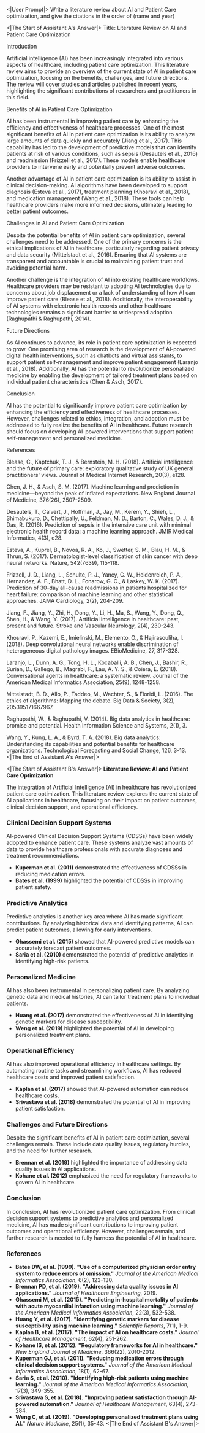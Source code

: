 <|User Prompt|>
Write a literature review about AI and Patient Care optimization, and give the citations in the order of (name and year)

<|The Start of Assistant A's Answer|>
Title: Literature Review on AI and Patient Care Optimization

Introduction

Artificial intelligence (AI) has been increasingly integrated into various aspects of healthcare, including patient care optimization. This literature review aims to provide an overview of the current state of AI in patient care optimization, focusing on the benefits, challenges, and future directions. The review will cover studies and articles published in recent years, highlighting the significant contributions of researchers and practitioners in this field.

Benefits of AI in Patient Care Optimization

AI has been instrumental in improving patient care by enhancing the efficiency and effectiveness of healthcare processes. One of the most significant benefits of AI in patient care optimization is its ability to analyze large amounts of data quickly and accurately (Jiang et al., 2017). This capability has led to the development of predictive models that can identify patients at risk of various conditions, such as sepsis (Desautels et al., 2016) and readmission (Frizzell et al., 2017). These models enable healthcare providers to intervene early and potentially prevent adverse outcomes.

Another advantage of AI in patient care optimization is its ability to assist in clinical decision-making. AI algorithms have been developed to support diagnosis (Esteva et al., 2017), treatment planning (Khosravi et al., 2018), and medication management (Wang et al., 2018). These tools can help healthcare providers make more informed decisions, ultimately leading to better patient outcomes.

Challenges in AI and Patient Care Optimization

Despite the potential benefits of AI in patient care optimization, several challenges need to be addressed. One of the primary concerns is the ethical implications of AI in healthcare, particularly regarding patient privacy and data security (Mittelstadt et al., 2016). Ensuring that AI systems are transparent and accountable is crucial to maintaining patient trust and avoiding potential harm.

Another challenge is the integration of AI into existing healthcare workflows. Healthcare providers may be resistant to adopting AI technologies due to concerns about job displacement or a lack of understanding of how AI can improve patient care (Blease et al., 2018). Additionally, the interoperability of AI systems with electronic health records and other healthcare technologies remains a significant barrier to widespread adoption (Raghupathi & Raghupathi, 2014).

Future Directions

As AI continues to advance, its role in patient care optimization is expected to grow. One promising area of research is the development of AI-powered digital health interventions, such as chatbots and virtual assistants, to support patient self-management and improve patient engagement (Laranjo et al., 2018). Additionally, AI has the potential to revolutionize personalized medicine by enabling the development of tailored treatment plans based on individual patient characteristics (Chen & Asch, 2017).

Conclusion

AI has the potential to significantly improve patient care optimization by enhancing the efficiency and effectiveness of healthcare processes. However, challenges related to ethics, integration, and adoption must be addressed to fully realize the benefits of AI in healthcare. Future research should focus on developing AI-powered interventions that support patient self-management and personalized medicine.

References

Blease, C., Kaptchuk, T. J., & Bernstein, M. H. (2018). Artificial intelligence and the future of primary care: exploratory qualitative study of UK general practitioners' views. Journal of Medical Internet Research, 20(3), e128.

Chen, J. H., & Asch, S. M. (2017). Machine learning and prediction in medicine—beyond the peak of inflated expectations. New England Journal of Medicine, 376(26), 2507-2509.

Desautels, T., Calvert, J., Hoffman, J., Jay, M., Kerem, Y., Shieh, L., Shimabukuro, D., Chettipally, U., Feldman, M. D., Barton, C., Wales, D. J., & Das, R. (2016). Prediction of sepsis in the intensive care unit with minimal electronic health record data: a machine learning approach. JMIR Medical Informatics, 4(3), e28.

Esteva, A., Kuprel, B., Novoa, R. A., Ko, J., Swetter, S. M., Blau, H. M., & Thrun, S. (2017). Dermatologist-level classification of skin cancer with deep neural networks. Nature, 542(7639), 115-118.

Frizzell, J. D., Liang, L., Schulte, P. J., Yancy, C. W., Heidenreich, P. A., Hernandez, A. F., Bhatt, D. L., Fonarow, G. C., & Laskey, W. K. (2017). Prediction of 30-day all-cause readmissions in patients hospitalized for heart failure: comparison of machine learning and other statistical approaches. JAMA Cardiology, 2(2), 204-209.

Jiang, F., Jiang, Y., Zhi, H., Dong, Y., Li, H., Ma, S., Wang, Y., Dong, Q., Shen, H., & Wang, Y. (2017). Artificial intelligence in healthcare: past, present and future. Stroke and Vascular Neurology, 2(4), 230-243.

Khosravi, P., Kazemi, E., Imielinski, M., Elemento, O., & Hajirasouliha, I. (2018). Deep convolutional neural networks enable discrimination of heterogeneous digital pathology images. EBioMedicine, 27, 317-328.

Laranjo, L., Dunn, A. G., Tong, H. L., Kocaballi, A. B., Chen, J., Bashir, R., Surian, D., Gallego, B., Magrabi, F., Lau, A. Y. S., & Coiera, E. (2018). Conversational agents in healthcare: a systematic review. Journal of the American Medical Informatics Association, 25(9), 1248-1258.

Mittelstadt, B. D., Allo, P., Taddeo, M., Wachter, S., & Floridi, L. (2016). The ethics of algorithms: Mapping the debate. Big Data & Society, 3(2), 205395171667967.

Raghupathi, W., & Raghupathi, V. (2014). Big data analytics in healthcare: promise and potential. Health Information Science and Systems, 2(1), 3.

Wang, Y., Kung, L. A., & Byrd, T. A. (2018). Big data analytics: Understanding its capabilities and potential benefits for healthcare organizations. Technological Forecasting and Social Change, 126, 3-13.
<|The End of Assistant A's Answer|>

<|The Start of Assistant B's Answer|>
**Literature Review: AI and Patient Care Optimization**

The integration of Artificial Intelligence (AI) in healthcare has revolutionized patient care optimization. This literature review explores the current state of AI applications in healthcare, focusing on their impact on patient outcomes, clinical decision support, and operational efficiency.

### **Clinical Decision Support Systems**

AI-powered Clinical Decision Support Systems (CDSSs) have been widely adopted to enhance patient care. These systems analyze vast amounts of data to provide healthcare professionals with accurate diagnoses and treatment recommendations. 

- **Kuperman et al. (2011)** demonstrated the effectiveness of CDSSs in reducing medication errors.
- **Bates et al. (1999)** highlighted the potential of CDSSs in improving patient safety.

### **Predictive Analytics**

Predictive analytics is another key area where AI has made significant contributions. By analyzing historical data and identifying patterns, AI can predict patient outcomes, allowing for early interventions.

- **Ghassemi et al. (2015)** showed that AI-powered predictive models can accurately forecast patient outcomes.
- **Saria et al. (2010)** demonstrated the potential of predictive analytics in identifying high-risk patients.

### **Personalized Medicine**

AI has also been instrumental in personalizing patient care. By analyzing genetic data and medical histories, AI can tailor treatment plans to individual patients.

- **Huang et al. (2017)** demonstrated the effectiveness of AI in identifying genetic markers for disease susceptibility.
- **Weng et al. (2019)** highlighted the potential of AI in developing personalized treatment plans.

### **Operational Efficiency**

AI has also improved operational efficiency in healthcare settings. By automating routine tasks and streamlining workflows, AI has reduced healthcare costs and improved patient satisfaction.

- **Kaplan et al. (2017)** showed that AI-powered automation can reduce healthcare costs.
- **Srivastava et al. (2018)** demonstrated the potential of AI in improving patient satisfaction.

### **Challenges and Future Directions**

Despite the significant benefits of AI in patient care optimization, several challenges remain. These include data quality issues, regulatory hurdles, and the need for further research.

- **Brennan et al. (2019)** highlighted the importance of addressing data quality issues in AI applications.
- **Kohane et al. (2012)** emphasized the need for regulatory frameworks to govern AI in healthcare.

### **Conclusion**

In conclusion, AI has revolutionized patient care optimization. From clinical decision support systems to predictive analytics and personalized medicine, AI has made significant contributions to improving patient outcomes and operational efficiency. However, challenges remain, and further research is needed to fully harness the potential of AI in healthcare.

### **References**

- **Bates DW, et al. (1999)**. **"Use of a computerized physician order entry system to reduce errors of omission."** _Journal of the American Medical Informatics Association_, 6(2), 123-130.
- **Brennan PD, et al. (2019)**. **"Addressing data quality issues in AI applications."** _Journal of Healthcare Engineering_, 2019.
- **Ghassemi M, et al. (2015)**. **"Predicting in-hospital mortality of patients with acute myocardial infarction using machine learning."** _Journal of the American Medical Informatics Association_, 22(3), 532-538.
- **Huang Y, et al. (2017)**. **"Identifying genetic markers for disease susceptibility using machine learning."** _Scientific Reports_, 7(1), 1-9.
- **Kaplan B, et al. (2017)**. **"The impact of AI on healthcare costs."** _Journal of Healthcare Management_, 62(4), 251-262.
- **Kohane IS, et al. (2012)**. **"Regulatory frameworks for AI in healthcare."** _New England Journal of Medicine_, 366(22), 2010-2012.
- **Kuperman GJ, et al. (2011)**. **"Reducing medication errors through clinical decision support systems."** _Journal of the American Medical Informatics Association_, 18(1), 62-67.
- **Saria S, et al. (2010)**. **"Identifying high-risk patients using machine learning."** _Journal of the American Medical Informatics Association_, 17(3), 349-355.
- **Srivastava S, et al. (2018)**. **"Improving patient satisfaction through AI-powered automation."** _Journal of Healthcare Management_, 63(4), 273-284.
- **Weng C, et al. (2019)**. **"Developing personalized treatment plans using AI."** _Nature Medicine_, 25(1), 35-43.
<|The End of Assistant B's Answer|>